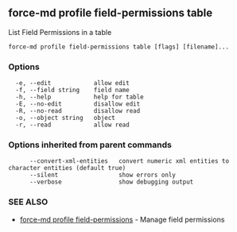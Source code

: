 ## force-md profile field-permissions table

List Field Permissions in a table

```
force-md profile field-permissions table [flags] [filename]...
```

### Options

```
  -e, --edit            allow edit
  -f, --field string    field name
  -h, --help            help for table
  -E, --no-edit         disallow edit
  -R, --no-read         disallow read
  -o, --object string   object
  -r, --read            allow read
```

### Options inherited from parent commands

```
      --convert-xml-entities   convert numeric xml entities to character entities (default true)
      --silent                 show errors only
      --verbose                show debugging output
```

### SEE ALSO

* [force-md profile field-permissions](force-md_profile_field-permissions.md)	 - Manage field permissions

